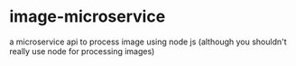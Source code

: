 # image-microservice
a microservice api to process image using node js (although you shouldn't really use node for processing images)
